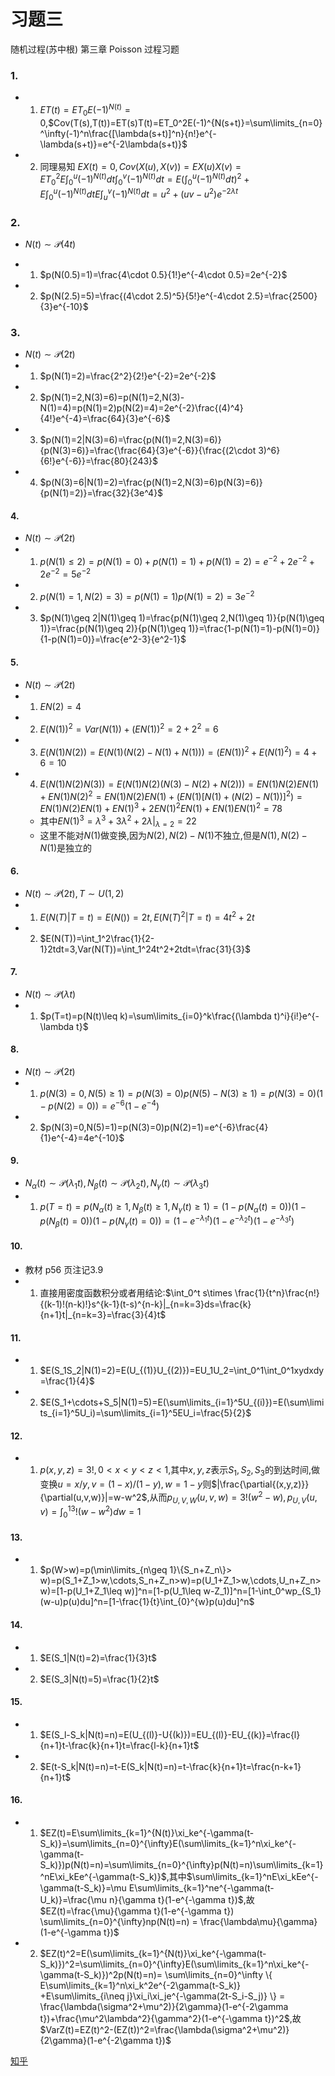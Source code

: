 # 习题三

随机过程(苏中根) 第三章 Poisson 过程习题

### 1.
- 1. $ET(t)=ET_0E(-1)^{N(t)}=0$,$Cov(T(s),T(t))=ET(s)T(t)=ET_0^2E(-1)^{N(s+t)}=\sum\limits_{n=0}^\infty(-1)^n\frac{[\lambda(s+t)]^n}{n!}e^{-\lambda(s+t)}=e^{-2\lambda(s+t)}$
- 2. 同理易知 $EX(t)=0,Cov(X(u),X(v))=EX(u)X(v)=ET_0^2E\int_0^u(-1)^{N(t)}dt\int_0^v(-1)^{N(t)}dt= E(\int_0^u(-1)^{N(t)}dt)^2 + E\int_0^u(-1)^{N(t)}dtE\int_u^v(-1)^{N(t)}dt=u^2+(uv-u^2)e^{-2\lambda t}$

### 2.
- $N(t)\sim \mathcal{P}(4t)$

- 1. $p(N(0.5)=1)=\frac{4\cdot 0.5}{1!}e^{-4\cdot 0.5}=2e^{-2}$
- 2. $p(N(2.5)=5)=\frac{(4\cdot 2.5)^5}{5!}e^{-4\cdot 2.5}=\frac{2500}{3}e^{-10}$

### 3.
- $N(t)\sim \mathcal{P}(2t)$
- 1. $p(N(1)=2)=\frac{2^2}{2!}e^{-2}=2e^{-2}$
- 2. $p(N(1)=2,N(3)=6)=p(N(1)=2,N(3)-N(1)=4)=p(N(1)=2)p(N(2)=4)=2e^{-2}\frac{(4)^4}{4!}e^{-4}=\frac{64}{3}e^{-6}$
- 3. $p(N(1)=2|N(3)=6)=\frac{p(N(1)=2,N(3)=6)}{p(N(3)=6)}=\frac{\frac{64}{3}e^{-6}}{\frac{(2\cdot 3)^6}{6!}e^{-6}}=\frac{80}{243}$
- 4. $p(N(3)=6|N(1)=2)=\frac{p(N(1)=2,N(3)=6)p(N(3)=6)}{p(N(1)=2)}=\frac{32}{3e^4}$

#### 4.
- $N(t)\sim \mathcal{P}(2t)$
- 1. $p(N(1)\leq 2)=p(N(1)=0)+p(N(1)=1)+p(N(1)=2)=e^{-2}+2e^{-2}+2e^{-2}=5e^{-2}$
- 2. $p(N(1)=1,N(2)=3)=p(N(1)=1)p(N(1)=2)=3e^{-2}$
- 3. $p(N(1)\geq 2|N(1)\geq 1)=\frac{p(N(1)\geq 2,N(1)\geq 1)}{p(N(1)\geq 1)}=\frac{p(N(1)\geq 2)}{p(N(1)\geq 1)}=\frac{1-p(N(1)=1)-p(N(1)=0)}{1-p(N(1)=0)}=\frac{e^2-3}{e^2-1}$

#### 5.
- $N(t)\sim \mathcal{P}(2t)$
- 1. $EN(2)=4$
- 2. $E(N(1))^2=Var(N(1))+(EN(1))^2=2+2^2=6$
- 3. $E(N(1)N(2))=E(N(1)(N(2)-N(1)+N(1)))=(EN(1))^2+E(N(1)^2)=4+6=10$
- 4. $E(N(1)N(2)N(3))=E(N(1)N(2)(N(3)-N(2)+N(2)))=EN(1)N(2)EN(1)+EN(1)N(2)^2=EN(1)N(2)EN(1)+( EN(1)[N(1)+(N(2)-N(1))]^2 )=EN(1)N(2)EN(1)+EN(1)^3+2EN(1)^2EN(1)+EN(1)EN(1)^2 =78$
  - 其中$EN(1)^3=\lambda^3+3\lambda^2+2\lambda|_{\lambda =2}=22$
  - 这里不能对$N(1)$做变换,因为$N(2),N(2)-N(1)$不独立,但是$N(1),N(2)-N(1)$是独立的

#### 6.
- $N(t)\sim \mathcal{P}(2t),T\sim U(1,2)$
- 1. $E(N(T)|T=t)=E(N())=2t,E(N(T)^2|T=t)=4t^2+2t$
- 2. $E(N(T))=\int_1^2\frac{1}{2-1}2tdt=3,Var(N(T))=\int_1^24t^2+2tdt=\frac{31}{3}$

#### 7.
- $N(t)\sim \mathcal{P}(\lambda t)$
- 1. $p(T=t)=p(N(t)\leq k)=\sum\limits_{i=0}^k\frac{(\lambda t)^i}{i!}e^{-\lambda t}$

#### 8.
- $N(t)\sim \mathcal{P}(2t)$
- 1. $p(N(3)=0,N(5)\geq 1)=p(N(3)=0)p(N(5)-N(3)\geq 1)=p(N(3)=0)(1-p(N(2)=0))=e^{-6}(1-e^{-4})$
- 2. $p(N(3)=0,N(5)=1)=p(N(3)=0)p(N(2)=1)=e^{-6}\frac{4}{1}e^{-4}=4e^{-10}$

#### 9.
- $N_\alpha(t)\sim\mathcal{P}(\lambda_1 t),N_\beta(t)\sim\mathcal{P}(\lambda_2 t),N_\gamma(t)\sim\mathcal{P}(\lambda_3 t)$
- 1. $p(T=t)=p(N_\alpha(t)\geq 1,N_\beta(t)\geq 1,N_\gamma(t)\geq 1)=(1-p(N_\alpha(t)=0))(1-p(N_\beta(t)=0))(1-p(N_\gamma(t)=0))=(1-e^{-\lambda_1 t})(1-e^{-\lambda_2 t})(1-e^{-\lambda_3 t})$

#### 10.
- 教材 p56 页注记3.9
- 1. 直接用密度函数积分或者用结论:$\int_0^t s\times \frac{1}{t^n}\frac{n!}{(k-1)!(n-k)!}s^{k-1}(t-s)^{n-k}|_{n=k=3}ds=\frac{k}{n+1}t|_{n=k=3}=\frac{3}{4}t$

#### 11.
- 1. $E(S_1S_2|N(1)=2)=E(U_{(1)}U_{(2)})=EU_1U_2=\int_0^1\int_0^1xydxdy=\frac{1}{4}$
- 2. $E(S_1+\cdots+S_5|N(1)=5)=E(\sum\limits_{i=1}^5U_{(i)})=E(\sum\limits_{i=1}^5U_i)=\sum\limits_{i=1}^5EU_i=\frac{5}{2}$

#### 12.
- 1. $p(x,y,z)=3!,0<x<y<z<1$,其中$x,y,z$表示$S_1,S_2,S_3$的到达时间,做变换$u=x/y,v=(1-x)/(1-y),w=1-y$则$|\frac{\partial{(x,y,z)}}{\partial(u,v,w)}|=w-w^2$,从而$p_{U,V,W}(u,v,w)=3!(w^2-w),p_{U,V}(u,v)=\int_0^13!(w-w^2)dw=1$

#### 13.
- 1. $p(W>w)=p(\min\limits_{n\geq 1}\{S_n+Z_n\}> w)=p(S_1+Z_1>w,\cdots,S_n+Z_n>w)=p(U_1+Z_1>w,\cdots,U_n+Z_n>w)=[1-p(U_1+Z_1\leq w)]^n=[1-p(U_1\leq w-Z_1)]^n=[1-\int_0^wp_{S_1}(w-u)p(u)du]^n=[1-\frac{1}{t}\int_{0}^{w}p(u)du]^n$

#### 14.
- 1. $E(S_1|N(t)=2)=\frac{1}{3}t$
- 2. $E(S_3|N(t)=5)=\frac{1}{2}t$

#### 15.
- 1. $E(S_l-S_k|N(t)=n)=E(U_{(l)}-U{(k)})=EU_{(l)}-EU_{(k)}=\frac{l}{n+1}t-\frac{k}{n+1}t=\frac{l-k}{n+1}t$
- 2. $E(t-S_k|N(t)=n)=t-E(S_k|N(t)=n)=t-\frac{k}{n+1}t=\frac{n-k+1}{n+1}t$

#### 16.
- 1. $EZ(t)=E\sum\limits_{k=1}^{N(t)}\xi_ke^{-\gamma(t-S_k)}=\sum\limits_{n=0}^{\infty}E(\sum\limits_{k=1}^n\xi_ke^{-\gamma(t-S_k)})p(N(t)=n)=\sum\limits_{n=0}^{\infty}p(N(t)=n)\sum\limits_{k=1}^nE\xi_kEe^{-\gamma(t-S_k)}$,其中$\sum\limits_{k=1}^nE\xi_kEe^{-\gamma(t-S_k)}=\mu E\sum\limits_{k=1}^ne^{-\gamma(t-U_k)}=\frac{\mu n}{\gamma t}(1-e^{-\gamma t})$,故$EZ(t)=\frac{\mu}{\gamma t}(1-e^{-\gamma t}) \sum\limits_{n=0}^{\infty}np(N(t)=n) = \frac{\lambda\mu}{\gamma}(1-e^{-\gamma t})$

- 2. $EZ(t)^2=E(\sum\limits_{k=1}^{N(t)}\xi_ke^{-\gamma(t-S_k)})^2=\sum\limits_{n=0}^{\infty}E(\sum\limits_{k=1}^n\xi_ke^{-\gamma(t-S_k)})^2p(N(t)=n)= \sum\limits_{n=0}^\infty \{ E\sum\limits_{k=1}^n\xi_k^2e^{-2\gamma(t-S_k)} +E\sum\limits_{i\neq j}\xi_i\xi_je^{-\gamma(2t-S_i-S_j)} \} = \frac{\lambda(\sigma^2+\mu^2)}{2\gamma}(1-e^{-2\gamma t})+\frac{\mu^2\lambda^2}{\gamma^2}(1-e^{-\gamma t})^2$,故 $VarZ(t)=EZ(t)^2-(EZ(t))^2=\frac{\lambda(\sigma^2+\mu^2)}{2\gamma}(1-e^{-2\gamma t})$


[知乎](https://zhuanlan.zhihu.com/p/691693860)